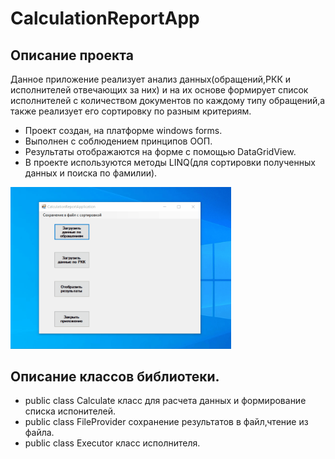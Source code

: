 # CalculationReportApp
## Описание проекта
Данное приложение реализует анализ данных(обращений,РКК и исполнителей отвечающих за них) и на их основе формирует список исполнителей с количеством документов по каждому типу обращений,а также реализует его сортировку по разным критериям.
- Проект создан, на платформе windows forms. 
- Выполнен с соблюдением принципов ООП.
- Результаты отображаются на форме с помощью DataGridView.
- В проекте используются методы LINQ(для сортировки полученных данных и поиска по фамилии).

<p><img src="https://github.com/Alex-Tairov/CalculationReportApp/blob/master/CalculationReportApp/screenshots/gif.gif" alt="screenshot" width=70%></p>

## Описание классов библиотеки.
- public class Calculate класс для расчета данных и формирование списка испонителей.
- public class FileProvider сохранение результатов в файл,чтение из файла.
- public class Executor класс исполнителя.

